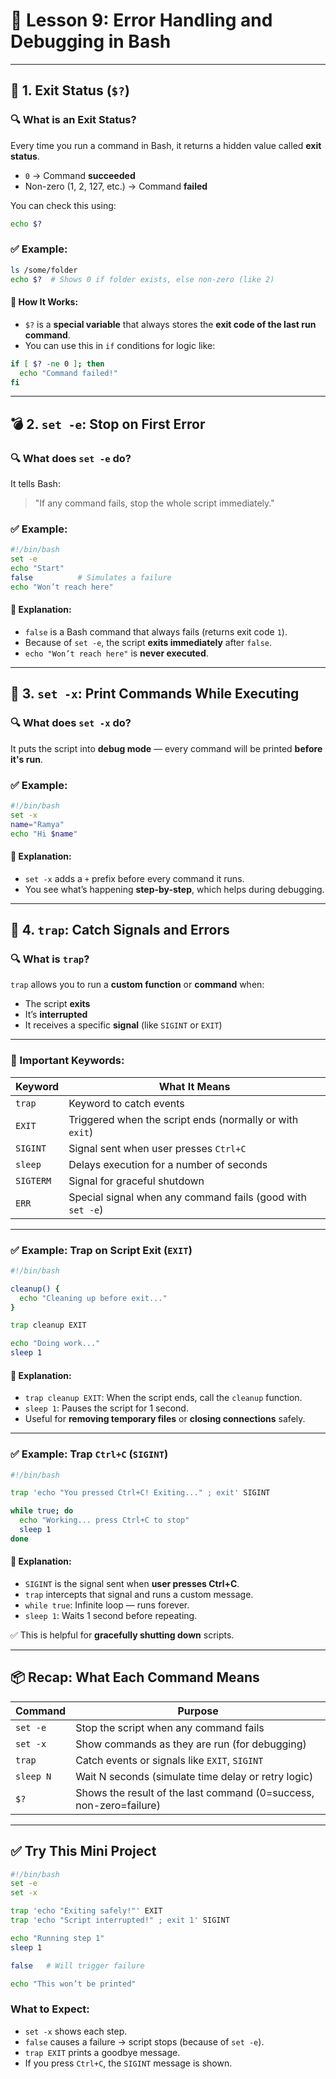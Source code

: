 # 🚨 Lesson 9: Error Handling and Debugging in Bash

---

## 🧭 1. Exit Status (`$?`)

### 🔍 What is an Exit Status?

Every time you run a command in Bash, it returns a hidden value called **exit status**.

* `0` → Command **succeeded**
* Non-zero (1, 2, 127, etc.) → Command **failed**

You can check this using:

```bash
echo $?
```

### ✅ Example:

```bash
ls /some/folder
echo $?  # Shows 0 if folder exists, else non-zero (like 2)
```

#### 🧠 How It Works:

* `$?` is a **special variable** that always stores the **exit code of the last run command**.
* You can use this in `if` conditions for logic like:

```bash
if [ $? -ne 0 ]; then
  echo "Command failed!"
fi
```

---

## 💣 2. `set -e`: Stop on First Error

### 🔍 What does `set -e` do?

It tells Bash:

> "If any command fails, stop the whole script immediately."

### ✅ Example:

```bash
#!/bin/bash
set -e
echo "Start"
false          # Simulates a failure
echo "Won’t reach here"
```

#### 🧠 Explanation:

* `false` is a Bash command that always fails (returns exit code `1`).
* Because of `set -e`, the script **exits immediately** after `false`.
* `echo "Won’t reach here"` is **never executed**.

---

## 🐞 3. `set -x`: Print Commands While Executing

### 🔍 What does `set -x` do?

It puts the script into **debug mode** — every command will be printed **before it's run**.

### ✅ Example:

```bash
#!/bin/bash
set -x
name="Ramya"
echo "Hi $name"
```

#### 🧠 Explanation:

* `set -x` adds a `+` prefix before every command it runs.
* You see what’s happening **step-by-step**, which helps during debugging.

---

## 🧲 4. `trap`: Catch Signals and Errors

### 🔍 What is `trap`?

`trap` allows you to run a **custom function** or **command** when:

* The script **exits**
* It’s **interrupted**
* It receives a specific **signal** (like `SIGINT` or `EXIT`)

---

### 🔸 Important Keywords:

| Keyword   | What It Means                                              |
| --------- | ---------------------------------------------------------- |
| `trap`    | Keyword to catch events                                    |
| `EXIT`    | Triggered when the script ends (normally or with `exit`)   |
| `SIGINT`  | Signal sent when user presses `Ctrl+C`                     |
| `sleep`   | Delays execution for a number of seconds                   |
| `SIGTERM` | Signal for graceful shutdown                               |
| `ERR`     | Special signal when any command fails (good with `set -e`) |

---

### ✅ Example: Trap on Script Exit (`EXIT`)

```bash
#!/bin/bash

cleanup() {
  echo "Cleaning up before exit..."
}

trap cleanup EXIT

echo "Doing work..."
sleep 1
```

#### 🧠 Explanation:

* `trap cleanup EXIT`: When the script ends, call the `cleanup` function.
* `sleep 1`: Pauses the script for 1 second.
* Useful for **removing temporary files** or **closing connections** safely.

---

### ✅ Example: Trap `Ctrl+C` (`SIGINT`)

```bash
#!/bin/bash

trap 'echo "You pressed Ctrl+C! Exiting..." ; exit' SIGINT

while true; do
  echo "Working... press Ctrl+C to stop"
  sleep 1
done
```

#### 🧠 Explanation:

* `SIGINT` is the signal sent when **user presses Ctrl+C**.
* `trap` intercepts that signal and runs a custom message.
* `while true`: Infinite loop — runs forever.
* `sleep 1`: Waits 1 second before repeating.

✅ This is helpful for **gracefully shutting down** scripts.

---

## 📦 Recap: What Each Command Means

| Command   | Purpose                                                            |
| --------- | ------------------------------------------------------------------ |
| `set -e`  | Stop the script when any command fails                             |
| `set -x`  | Show commands as they are run (for debugging)                      |
| `trap`    | Catch events or signals like `EXIT`, `SIGINT`                      |
| `sleep N` | Wait N seconds (simulate time delay or retry logic)                |
| `$?`      | Shows the result of the last command (0=success, non-zero=failure) |

---

## ✅ Try This Mini Project

```bash
#!/bin/bash
set -e
set -x

trap 'echo "Exiting safely!"' EXIT
trap 'echo "Script interrupted!" ; exit 1' SIGINT

echo "Running step 1"
sleep 1

false   # Will trigger failure

echo "This won’t be printed"
```

### What to Expect:

* `set -x` shows each step.
* `false` causes a failure → script stops (because of `set -e`).
* `trap EXIT` prints a goodbye message.
* If you press `Ctrl+C`, the `SIGINT` message is shown.
